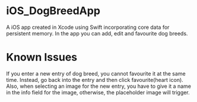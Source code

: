 # iOS_DogBreedApp
A iOS app created in Xcode using Swift incorporating core data for persistent memory. In the app you can add, edit and favourite dog breeds. 

# Known Issues
If you enter a new entry of dog breed, you cannot favourite it at the same time. Instead, go back into the entry and then click favourite(heart icon). Also, when selecting an image for the new entry, you have to give it a name in the info field for the image, otherwise, the placeholder image will trigger. 
